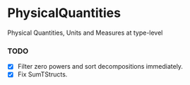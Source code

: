# PhysicalQuantities
Physical Quantities, Units and Measures at type-level

### TODO

- [x] Filter zero powers and sort decompositions immediately.
- [x] Fix SumTStructs.
